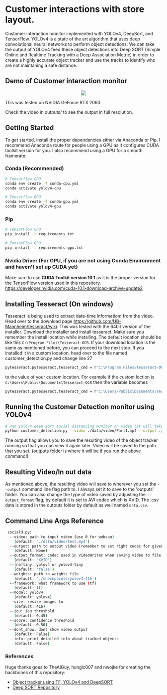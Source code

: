 # Customer interactions with store layout.

Customer interaction monitor implemented with YOLOv4, DeepSort, and TensorFlow. YOLOv4 is a state of the art algorithm that uses deep convolutional neural networks to perform object detections. We can take the output of YOLOv4 feed these object detections into Deep SORT (Simple Online and Realtime Tracking with a Deep Association Metric) in order to create a highly accurate object tracker and use the tracks to identify who are not maintaning a safe distance.

## Demo of Customer interaction monitor
<p align="center"><img src="data/helpers/demo.gif"\></p>
This was tested on NVIDIA GeForce RTX 2060 

Check the video in outputs/ to see the output in full resolution.

## Getting Started
To get started, install the proper dependencies either via Anaconda or Pip. I recommend Anaconda route for people using a GPU as it configures CUDA toolkit version for you. I also recommend using a GPU for a smooth framerate.

### Conda (Recommended)

```bash
# Tensorflow CPU
conda env create -f conda-cpu.yml
conda activate yolov4-cpu

# Tensorflow GPU
conda env create -f conda-gpu.yml
conda activate yolov4-gpu
```

### Pip
```bash
# TensorFlow CPU
pip install -r requirements.txt

# TensorFlow GPU
pip install -r requirements-gpu.txt
```
### Nvidia Driver (For GPU, if you are not using Conda Environment and haven't set up CUDA yet)
Make sure to use **CUDA Toolkit version 10.1** as it is the proper version for the TensorFlow version used in this repository.
https://developer.nvidia.com/cuda-10.1-download-archive-update2

## Installing Tesseract (On windows)
Tesseract is being used to extract date-time informatiom from the video. Head over to the download page https://github.com/UB-Mannheim/tesseract/wiki. This was tested with the 64bit version of the installer. Download the installer and install tesseract. Make sure you remember the install location while installing. The default location should be like this ```C:\Program Files\Tesseract-OCR```. 
If your download location is the same as mentioned before, you can proceed to the next step. If you installed it in a custom location,
head over to the file named customer_detection.py and change line 27 
```bash
pytesseract.pytesseract.tesseract_cmd = r'C:\Program Files\Tesseract-OCR\tesseract.exe'
``` 
to the value of your custom location. For example if the custom loction is ```C:\Users\Public\Documents\Tesseract-OCR``` then the variable becomes 
```bash
pytesseract.pytesseract.tesseract_cmd = r'C:\Users\Public\Documents\Tesseract-OCR\tesseract.exe'
```


## Running the Customer Detection monitor using YOLOv4
```bash
# Run yolov4 deep sort social distancing monitor on video (It will take some time to execute)
python customer_detection.py --video ./data/video/Part1.mp4 --output ./outputs/demo.avi --model yolov4
```
The output flag allows you to save the resulting video of the object tracker running so that you can view it again later. Video will be saved to the path that you set. (outputs folder is where it will be if you run the above command!)

## Resulting Video/In out data
As mentioned above, the resulting video will save to wherever you set the ``--output`` command line flag path to. I always set it to save to the 'outputs' folder. You can also change the type of video saved by adjusting the ``--output_format`` flag, by default it is set to AVI codec which is XVID.
The .csv data is stored in the outputs folder by default as well named ```data.csv```.

## Command Line Args Reference

```bash
 sociald.py:
  --video: path to input video (use 0 for webcam)
    (default: './data/video/test.mp4')
  --output: path to output video (remember to set right codec for given format. e.g. XVID for .avi)
    (default: None)
  --output_format: codec used in VideoWriter when saving video to file
    (default: 'XVID')
  --[no]tiny: yolov4 or yolov4-tiny
    (default: 'false')
  --weights: path to weights file
    (default: './checkpoints/yolov4-416')
  --framework: what framework to use (tf)
    (default: tf)
  --model: yolov4
    (default: yolov4)
  --size: resize images to
    (default: 416)
  --iou: iou threshold
    (default: 0.45)
  --score: confidence threshold
    (default: 0.50)
  --dont_show: dont show video output
    (default: False)
  --info: print detailed info about tracked objects
    (default: False)
```

### References  

   Huge thanks goes to TheAIGuy, hunglc007 and nwojke for creating the backbones of this repository:
  * [Object tracker using TF, YOLOv4 and DeepSORT](https://github.com/theAIGuysCode/yolov4-deepsort)
  * [Deep SORT Repository](https://github.com/nwojke/deep_sort)
